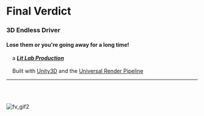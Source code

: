 # Final Verdict
  
### 3D Endless Driver
#### Lose them or you're going away for a long time!
&nbsp;&nbsp;&nbsp;&nbsp;a [***Lit Lab Production***](https://www.litlabproductions.com)
<br/><br/>&nbsp;&nbsp;&nbsp;&nbsp;Built with [Unity3D](https://github.com/Unity-Technologies) and the 
[Universal Render Pipeline](https://docs.unity3d.com/Packages/com.unity.render-pipelines.universal@7.1/manual/index.html)
***
<br/><br/>



![fv_gif2](https://user-images.githubusercontent.com/34845402/51771885-520d4100-209f-11e9-8a15-8e543af54524.gif)
